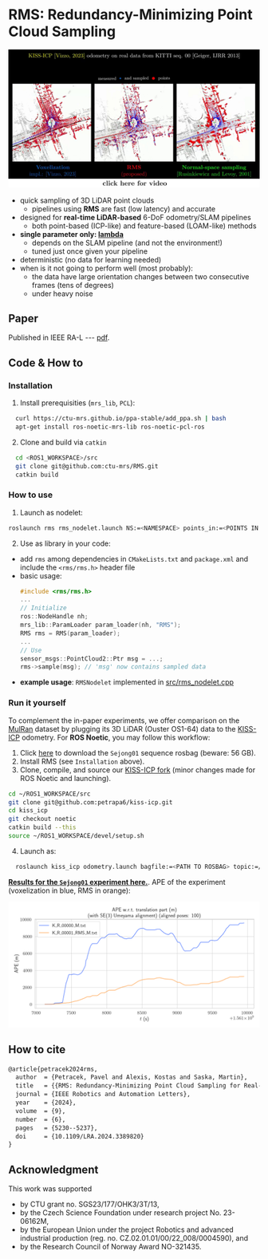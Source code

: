 # RMS: Redundancy-Minimizing Point Cloud Sampling

[![RMS](./fig/snapshot.jpg)](https://www.youtube.com/watch?v=Y9ZlRrX1UBY)

  * quick sampling of 3D LiDAR point clouds
    * pipelines using **RMS** are fast (low latency) and accurate
  * designed for **real-time LiDAR-based** 6-DoF odometry/SLAM pipelines
    * both point-based (ICP-like) and feature-based (LOAM-like) methods 
  * **single parameter only: [lambda](https://github.com/ctu-mrs/RMS/blob/master/config/default.yaml)**
    * depends on the SLAM pipeline (and not the environment!)
    * tuned just once given your pipeline
  * deterministic (no data for learning needed) 
  * when is it not going to perform well (most probably):
    * the data have large orientation changes between two consecutive frames (tens of degrees)
    * under heavy noise

## Paper
Published in IEEE RA-L --- [pdf](https://arxiv.org/pdf/2312.07337.pdf).

## Code & How to

### Installation
1) Install prerequisities (`mrs_lib`, `PCL`):
```bash
  curl https://ctu-mrs.github.io/ppa-stable/add_ppa.sh | bash
  apt-get install ros-noetic-mrs-lib ros-noetic-pcl-ros
```
2) Clone and build via `catkin`
```bash
  cd <ROS1_WORKSPACE>/src
  git clone git@github.com:ctu-mrs/RMS.git
  catkin build
```

### How to use
1) Launch as nodelet:
```bash
roslaunch rms rms_nodelet.launch NS:=<NAMESPACE> points_in:=<POINTS IN TOPIC> points_out:=<POINTS OUT TOPIC>
```
2) Use as library in your code:
  - add `rms` among dependencies in `CMakeLists.txt` and `package.xml` and include the `<rms/rms.h>` header file
  - basic usage:
    ```cpp
    #include <rms/rms.h>
    ...
    // Initialize
    ros::NodeHandle nh;
    mrs_lib::ParamLoader param_loader(nh, "RMS");
    RMS rms = RMS(param_loader);
    ...
    // Use
    sensor_msgs::PointCloud2::Ptr msg = ...;
    rms->sample(msg); // 'msg' now contains sampled data
    ```
  - **example usage**: `RMSNodelet` implemented in [src/rms_nodelet.cpp](https://github.com/ctu-mrs/RMS/blob/master/src/rms_nodelet.cpp)

### Run it yourself
To complement the in-paper experiments, we offer comparison on the [MulRan](https://sites.google.com/view/mulran-pr/dataset) dataset by plugging its 3D LiDAR (Ouster OS1-64) data to the [KISS-ICP](https://github.com/PRBonn/kiss-icp) odometry.
For **ROS Noetic**, you may follow this workflow:

1) Click [here](https://nasmrs.felk.cvut.cz/index.php/s/HTafD4V175CLkiK/download) to download the `Sejong01` sequence rosbag (beware: 56 GB).
2) Install RMS (see `Installation` above).
3) Clone, compile, and source our [KISS-ICP fork](https://github.com/petrapa6/kiss-icp) (minor changes made for ROS Noetic and launching).
```bash
cd ~/ROS1_WORKSPACE/src
git clone git@github.com:petrapa6/kiss-icp.git
cd kiss_icp
git checkout noetic
catkin build --this
source ~/ROS1_WORKSPACE/devel/setup.sh
```
4) Launch as:
```bash
  roslaunch kiss_icp odometry.launch bagfile:=<PATH TO ROSBAG> topic:=/mulran/velo/pointclouds use_RMS:=[true | false]
```

[**Results for the `Sejong01` experiment here.**](https://github.com/ctu-mrs/RMS/blob/master/example/sejong01.md).
APE of the experiment (voxelization in blue, RMS in orange):

![ape rms](./example/fig/APE_comparison.png)

## How to cite
```tex
@article{petracek2024rms,
  author  = {Petracek, Pavel and Alexis, Kostas and Saska, Martin},
  title   = {{RMS: Redundancy-Minimizing Point Cloud Sampling for Real-Time Pose Estimation}},
  journal = {IEEE Robotics and Automation Letters},
  year    = {2024},
  volume  = {9},
  number  = {6},
  pages   = {5230--5237},
  doi     = {10.1109/LRA.2024.3389820}
}
```

## Acknowledgment
This work was supported
- by CTU grant no. SGS23/177/OHK3/3T/13,
- by the Czech Science Foundation under research project No. 23-06162M,
- by the European Union under the project Robotics and advanced industrial production (reg. no. CZ.02.01.01/00/22_008/0004590), and
- by the Research Council of Norway Award NO-321435.
